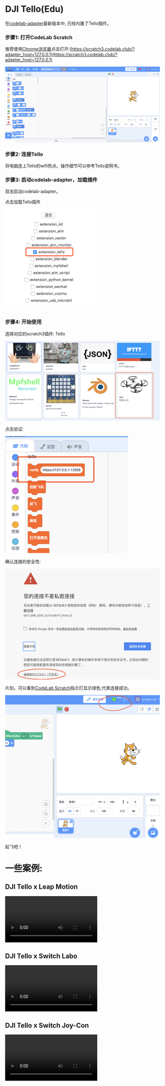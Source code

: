 # DJI Tello(Edu)
在[codelab-adapter](https://adapter.codelab.club/user_guide/install/)最新版本中, 已经内置了Tello插件。

### 步骤1: 打开CodeLab Scratch
推荐使用[Chrome浏览器](https://www.google.cn/chrome/index.html)点击打开:[https://scratch3.codelab.club/?adapter_host=127.0.0.1](https://scratch3.codelab.club/?adapter_host=127.0.0.1)

![](../img/scratch3-home.png)

### 步骤2: 连接Tello
将电脑连上Tello的wifi热点。操作细节可以参考Tello说明书。

### 步骤3: 启动codelab-adapter，加载插件
双击启动codelab-adapter。

点击加载Tello插件

<img width="300px" src="../../img/adapter_tello_extension.png"/>


### 步骤4: 开始使用
选择对应的scratch3插件: Tello

<img width="600px" src="../../img/scratch3_tello.png"/>

点击验证:

<img width="400px" src="../../img/tello_verify.png"/>

确认连接的安全性:

<img width="600px" src="../../img/scratch3_adapter_agree.png"/>

片刻，可以看到[CodeLab Scratch](https://scratch3.codelab.club/)指示灯显示绿色,代表连接成功。

![](../../img/scratch3-home-connect.png)

起飞吧！

# 一些案例:

## DJI Tello x Leap Motion
<video width=300px src="http://scratch3-files.just4fun.site/tello_leapmotion.mp4" controls="controls"></video>

## DJI Tello x Switch Labo
<video width=300px src="http://scratch3-files.just4fun.site/tello_labo.mp4" controls="controls"></video>

## DJI Tello x Switch Joy-Con
<video width=300px src="http://scratch3-files.just4fun.site/tello_joy_con.mp4" controls="controls"></video>

